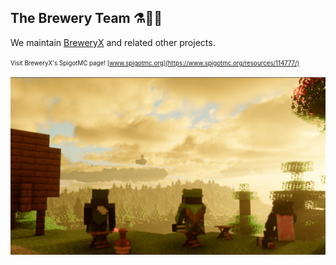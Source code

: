 ## The Brewery Team ⚗️🧪🔮

We maintain [BreweryX](https://github.com/BreweryTeam/BreweryX) and related other projects.


<sup><sub>Visit BreweryX's SpigotMC page! [www.spigotmc.org](https://www.spigotmc.org/resources/114777/)</sub></sup>

![BreweryX Banner](../images/BreweryXBanner.png)

<!--

**Here are some ideas to get you started:**

🙋‍♀️ A short introduction - what is your organization all about?
🌈 Contribution guidelines - how can the community get involved?
👩‍💻 Useful resources - where can the community find your docs? Is there anything else the community should know?
🍿 Fun facts - what does your team eat for breakfast?
🧙 Remember, you can do mighty things with the power of [Markdown](https://docs.github.com/github/writing-on-github/getting-started-with-writing-and-formatting-on-github/basic-writing-and-formatting-syntax)
-->
